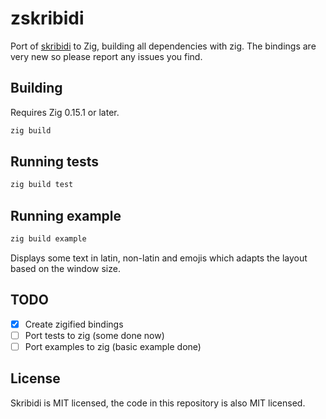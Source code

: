# zskribidi

Port of [skribidi](https://github.com/memononen/Skribidi) to Zig, building all dependencies with zig. The bindings are very new so please report any issues you find.

## Building
Requires Zig 0.15.1 or later.

```sh
zig build
```

## Running tests
```sh
zig build test
```

## Running example
```sh
zig build example
```

Displays some text in latin, non-latin and emojis which adapts the layout based on the window size.

## TODO
- [X] Create zigified bindings
- [ ] Port tests to zig (some done now)
- [ ] Port examples to zig (basic example done)

## License
Skribidi is MIT licensed, the code in this repository is also MIT licensed.